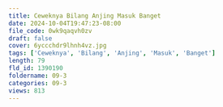 ```yaml
---
title: Ceweknya Bilang Anjing Masuk Banget
date: 2024-10-04T19:47:23-08:00
file_code: 0wk9qaqvh0zv
draft: false
cover: 6yccchdr9lhnh4vz.jpg
tags: ['Ceweknya', 'Bilang', 'Anjing', 'Masuk', 'Banget']
length: 79
fld_id: 1390190
foldername: 09-3
categories: 09-3
views: 813
---
```

